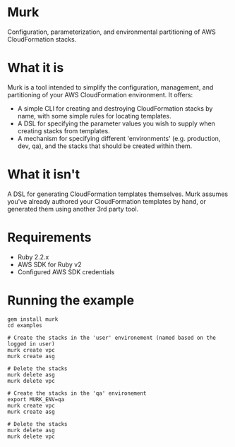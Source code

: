 # Murk

Configuration, parameterization, and environmental partitioning of AWS CloudFormation stacks.

# What it is

Murk is a tool intended to simplify the configuration, management, and partitioning of your AWS CloudFormation environment.  It offers:
- A simple CLI for creating and destroying CloudFormation stacks by name, with some simple rules for locating templates.
- A DSL for specifying the parameter values you wish to supply when creating stacks from templates.
- A mechanism for specifying different 'environments' (e.g. production, dev, qa), and the stacks that should be created within them.

# What it isn't

A DSL for generating CloudFormation templates themselves.  Murk assumes you've already authored your CloudFormation templates by hand, or generated them using another 3rd party tool.

# Requirements

- Ruby 2.2.x
- AWS SDK for Ruby v2
- Configured AWS SDK credentials

# Running the example

    gem install murk
    cd examples

    # Create the stacks in the 'user' environement (named based on the logged in user)
    murk create vpc
    murk create asg

    # Delete the stacks
    murk delete asg
    murk delete vpc

    # Create the stacks in the 'qa' environement
    export MURK_ENV=qa
    murk create vpc
    murk create asg

    # Delete the stacks
    murk delete asg
    murk delete vpc
